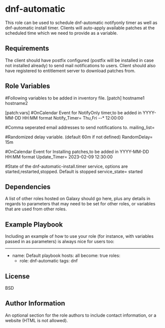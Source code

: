 dnf-automatic
=========
This role can be used to schedule dnf-automatic notifyonly timer as well as dnf-automatic install timer. Clients will auto-apply available patches at the scheduled time which we need to provide as a variable.

Requirements
------------
The client should have postfix configured (postfix will be installed in case not installed already) to send mail notifications to users. Client should also have registered to entitlement server to download patches from.

Role Variables
--------------
#Following variables to be added in inventory file.
[patch]
hostname1
hostname2

[patch:vars]
#OnCalendar Event for NotifyOnly timer,to be added in  YYYY-MM-DD HH:MM format
Notify_Timer= Thu,Fri *-*-* 12:00:00

#Comma seperated email addresses to send notifications to.
mailing_list= 

#Randomized delay variable. (default 60m if not defined)
RandomDelay= 15m

#OnCalendar Event for Installing patches,to be added in YYYY-MM-DD HH:MM format
Update_Timer= 2023-02-09 12:30:00

#State of the dnf-automatic-install.timer service, options are started,restarted,stopped. Default is stopped
service_state= started


Dependencies
------------

A list of other roles hosted on Galaxy should go here, plus any details in regards to parameters that may need to be set for other roles, or variables that are used from other roles.

Example Playbook
----------------

Including an example of how to use your role (for instance, with variables passed in as parameters) is always nice for users too:

---
- name: Default playbook
  hosts: all
  become: true
  roles:
  - role: dnf-automatic
    tags: dnf

License
-------

BSD

Author Information
------------------

An optional section for the role authors to include contact information, or a website (HTML is not allowed).
